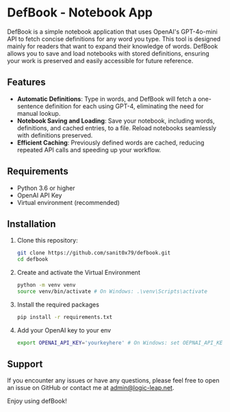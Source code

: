 # DefBook - Notebook App

DefBook is a simple notebook application that uses OpenAI's GPT-4o-mini API to fetch concise definitions for any word you type. This tool is designed mainly for readers that want to expand their knowledge of words. DefBook allows you to save and load notebooks with stored definitions, ensuring your work is preserved and easily accessible for future reference.

## Features

- **Automatic Definitions**: Type in words, and DefBook will fetch a one-sentence definition for each using GPT-4, eliminating the need for manual lookup.
- **Notebook Saving and Loading**: Save your notebook, including words, definitions, and cached entries, to a file. Reload notebooks seamlessly with definitions preserved.
- **Efficient Caching**: Previously defined words are cached, reducing repeated API calls and speeding up your workflow.

## Requirements

- Python 3.6 or higher
- OpenAI API Key
- Virtual environment (recommended)

## Installation

1. Clone this repository:
   ```bash
   git clone https://github.com/sanit0x79/defbook.git
   cd defbook

2. Create and activate the Virtual Environment
   ```bash
   python -m venv venv
   source venv/bin/activate # On Windows: .\venv\Scripts\activate
3. Install the required packages
   ```bash
   pip install -r requirements.txt
4. Add your OpenAI key to your env
   ```bash
   export OPENAI_API_KEY='yourkeyhere' # On Windows: set OEPNAI_API_KEY=yourkeyhere

## Support
If you encounter any issues or have any questions, please feel free to open an issue on GitHub or contact me at admin@logic-leap.net.

Enjoy using defBook!
